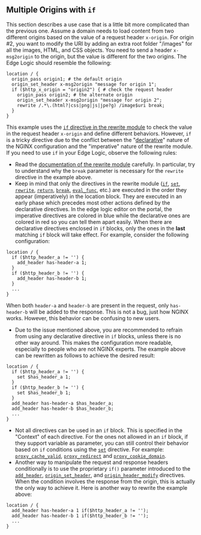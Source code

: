 ## Multiple Origins with `if`

This section describes a use case that is a little bit more complicated than the previous one. Assume a domain needs to load content from two different origins based on the value of a request header `x-origin`. For origin #2, you want to modify the URI by adding an extra root folder "/images" for all the images, HTML, and CSS objects. You need to send a header `x-msg2origin` to the origin, but the value is different for the two origins. The Edge Logic should resemble the following:
```nginx
location / {
  origin_pass origin1; # the default origin
  origin_set_header x-msg2origin "message for origin 1";
  if ($http_x_origin = "origin2") { # check the request header
    origin_pass origin2; # the alternate origin
    origin_set_header x-msg2origin "message for origin 2";
    rewrite /.*\.(html?|css|png|js|jpe?g) /image$uri break;
  }
}
```
<a id="ifcaution"></a>This example uses the [`if` directive in the rewrite module](http://nginx.org/en/docs/http/ngx_http_rewrite_module.html#if) to check the value in the request header `x-origin` and define different behaviors. However, `if` is a tricky directive due to the conflict between the "[declarative](https://tylermcginnis.com/imperative-vs-declarative-programming/)" nature of the NGINX configuration and the "imperative" nature of the rewrite module. If you need to use `if` in your Edge Logic, observe the following rules:

*   Read the [documentation of the rewrite module](http://nginx.org/en/docs/http/ngx_http_rewrite_module.html) carefully. In particular, try to understand why the `break` parameter is necessary for the `rewrite` directive in the example above.
*   Keep in mind that only the directives in the rewrite module ([`if`](</docs/edge-logic/supported-directives.md#if>), [`set`](</docs/edge-logic/supported-directives.md#set>), [`rewrite`](</docs/edge-logic/supported-directives.md#rewrite>), [`return`](</docs/edge-logic/supported-directives.md#return>), [`break`](</docs/edge-logic/supported-directives.md#break>), [`eval_func`](</docs/edge-logic/supported-directives.md#eval_func>), etc.) are executed in the order they appear (imperatively) in the location block. They are executed in an early phase which precedes most other actions defined by the declarative directives. In the edge logic editor on the portal, the imperative directives are colored in blue while the declarative ones are colored in red so you can tell them apart easily. When there are declarative directives enclosed in `if` blocks, only the ones in the **last** matching `if` block will take effect. For example, consider the following configuration:
```nginx
location / {
  if ($http_header_a != '') {
    add_header has-header-a 1;
  }
  if ($http_header_b != '') {
    add_header has-header-b 1;
  }
  ...
}
```
When both `header-a` and `header-b` are present in the request, only `has-header-b` will be added to the response. This is not a bug, just how NGINX works. However, this behavior can be confusing to new users.
*   Due to the issue mentioned above, you are recommended to refrain from using any declarative directive in `if` blocks, unless there is no other way around. This makes the configuration more readable, especially to people who are not NGINX experts. The example above can be rewritten as follows to achieve the desired result:
```nginx
location / {
  if ($http_header_a != '') {
    set $has_header_a 1;
  }
  if ($http_header_b != '') {
    set $has_header_b 1;
  }
  add_header has-header-a $has_header_a;
  add_header has-header-b $has_header_b;
  ...
}
```
*   Not all directives can be used in an `if` block. This is specified in the "Context" of each directive. For the ones not allowed in an `if` block, if they support variable as parameter, you can still control their behavior based on `if` conditions using the [`set`](</docs/edge-logic/supported-directives.md#set>) directive. For example: [`proxy_cache_valid`](</docs/edge-logic/supported-directives.md#proxy_cache_valid>), [`proxy_redirect`](</docs/edge-logic/supported-directives.md#proxy_redirect>) and [`proxy_cookie_domain`](</docs/edge-logic/supported-directives.md#proxy_cookie_domain>).
*   Another way to manipulate the request and response headers conditionally is to use the proprietary `if()` parameter introduced to the [`add_header`](</docs/edge-logic/supported-directives.md#add_header>), [`origin_set_header`](</docs/edge-logic/supported-directives.md#origin_set_header>), and [`origin_header_modify`](</docs/edge-logic/supported-directives.md#origin_header_modify>) directives. When the condition involves the response from the origin, this is actually the only way to achieve it. Here is another way to rewrite the example above:
```nginx
location / {
  add_header has-header-a 1 if($http_header_a != '');
  add_header has-header-b 1 if($http_header_b != '');
  ...
}
```